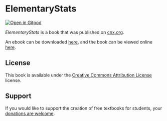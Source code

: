 # ElementaryStats

[![Open in Gitpod](https://gitpod.io/button/open-in-gitpod.svg)](https://gitpod.io/from-referrer/)

_ElementaryStats_ is a book that was published on [cnx.org](https://cnx.org/).

An ebook can be downloaded [here](https://github.com/cnx-user-books/cnxbook-elementarystats/releases/latest), and the book can be viewed online [here](https://github.com/cnx-user-books/cnxbook-elementarystats/releases/latest).

## License
This book is available under the [Creative Commons Attribution License](./LICENSE) license.

## Support
If you would like to support the creation of free textbooks for students, your [donations are welcome](https://riceconnect.rice.edu/donation/support-openstax-banner).
